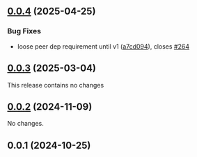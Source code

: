 ## [0.0.4](https://github.com/posva/pinia-colada/compare/@pinia/colada-plugin-debug@0.0.3...@pinia/colada-plugin-debug@0.0.4) (2025-04-25)

### Bug Fixes

- loose peer dep requirement until v1 ([a7cd094](https://github.com/posva/pinia-colada/commit/a7cd09461b45f8b2c3255016c3a9e4d6abb0242d)), closes [#264](https://github.com/posva/pinia-colada/issues/264)

## [0.0.3](https://github.com/posva/pinia-colada/compare/@pinia/colada-plugin-debug@0.0.2...@pinia/colada-plugin-debug@0.0.3) (2025-03-04)

This release contains no changes

## [0.0.2](https://github.com/posva/pinia-colada/compare/@pinia/colada-plugin-debug@0.0.1...@pinia/colada-plugin-debug@0.0.2) (2024-11-09)

No changes.

## 0.0.1 (2024-10-25)
